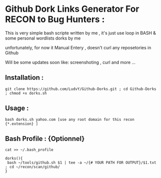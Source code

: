 # Github Dork Links Generator For RECON to Bug Hunters :

 This is very simple bash scripte written by me , it's just use loop in BASH & some personal wordlists dorks by me
 
unfortunately, for now it Manual Entery , doesn't curl any reposetories in Github 



Will be some updates soon like: screenshoting , curl and more ...

## Installation :

```
git clone https://github.com/LudvY/Github-Dorks.git ; cd Github-Dorks ; chmod +x dorks.sh 
```

## Usage : 
```
bash dorks.sh yahoo.com [use any root domain for this recon {*.extension} ]
```

## Bash Profile : {Optionnel}

```
cat >> ~/.bash_profile 
```

```
dorks(){
 bash ~/tools/github.sh $1 | tee -a ~/{# YOUR PATH FOR OUTPUT}/$1.txt ; cd ~/recon/scan/github/ 
}

```
